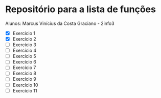 # Repositório para a lista de funções

Alunos: Marcus Vinícius da Costa Graciano - 2info3

- [x] Exercício 1
- [x] Exercício 2
- [ ] Exercício 3
- [ ] Exercício 4
- [ ] Exercício 5
- [ ] Exercício 6
- [ ] Exercício 7
- [ ] Exercício 8
- [ ] Exercício 9
- [ ] Exercício 10
- [ ] Exercício 11
